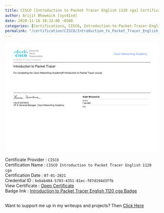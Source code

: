```yaml
---
title: CISCO [Introduction to Packet Tracer English 1120 cga] Certification
author: Arijit Bhowmick [sys41x4]
date: 2020-11-16 18:32:00 -0500
categories: [Certifications, CISCO, Introduction-to-Packet-Tracer-English-1120-cga]
permalink: "/certification/CISCO/Introduction_to_Packet_Tracer_English_1120_cga/07-01-2021.html"
---
```


[![cisco_Introduction_to_Cybersecurity_English_1120](/assets/certifications/CISCO/Introduction_to_Packet_Tracer_English_1120_cga/07-01-2021/CISCO-Introduction-to-Packet-Tracer-English-1120-cga.png)](https://raw.githubusercontent.com/Arijit-Bhowmick/My_Certifications/main/CISCO/ArijitBhowmick-Introduction%20to%20Packet%20Tracer%20English%201120%20cga-certificate.pdf)

Certificate Provider : `CISCO`<br>
Certification Name : `CISCO Introduction to Packet Tracer English 1120 cga`<br>
Certification Date : `07-01-2021`<br>
Credential ID : `6ebab484-5703-4351-81ec-f07d194d3ffb`<br>
View Certificate : <a href="https://raw.githubusercontent.com/Arijit-Bhowmick/My_Certifications/main/CISCO/ArijitBhowmick-Introduction%20to%20Packet%20Tracer%20English%201120%20cga-certificate.pdf" target="_blank">Open Certificate</a><br>
Badge link : <a href="https://www.credly.com/badges/6ebab484-5703-4351-81ec-f07d194d3ffb" target="_blank">Introduction to Packet Tracer English 1120 cga Badge</a><br><br>
<div data-iframe-width="150" data-iframe-height="270" data-share-badge-id="6ebab484-5703-4351-81ec-f07d194d3ffb" data-share-badge-host="https://www.credly.com"></div><script type="text/javascript" async src="//cdn.credly.com/assets/utilities/embed.js"></script>

Want to support me up in my writeups and projects? Then <a href="/support/sys41x4">Click Here</a>

